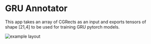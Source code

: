 # GRU Annotator
This app takes an array of CGRects as an input and exports tensors of shape [21,4] to be used for training GRU pytorch models.

![example layout]("./screenshot.png")
